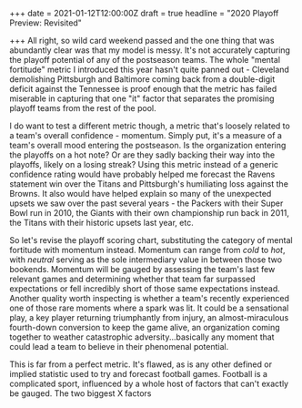 +++
date = 2021-01-12T12:00:00Z
draft = true
headline = "2020 Playoff Preview: Revisited"

+++
All right, so wild card weekend passed and the one thing that was abundantly clear was that my model is messy. It's not accurately capturing the playoff potential of any of the postseason teams. The whole "mental fortitude" metric I introduced this year hasn't quite panned out - Cleveland demolishing Pittsburgh and Baltimore coming back from a double-digit deficit against the Tennessee is proof enough that the metric has failed miserable in capturing that one "it" factor that separates the promising playoff teams from the rest of the pool.

I do want to test a different metric though, a metric that's loosely related to a team's overall confidence - momentum. Simply put, it's a measure of a team's overall mood entering the postseason. Is the organization entering the playoffs on a hot note? Or are they sadly backing their way into the playoffs, likely on a losing streak? Using this metric instead of a generic confidence rating would have probably helped me forecast the Ravens statement win over the Titans and Pittsburgh's humiliating loss against the Browns. It also would have helped explain so many of the unexpected upsets we saw over the past several years - the Packers with their Super Bowl run in 2010, the Giants with their own championship run back in 2011, the Titans with their historic upsets last year, etc.

So let's revise the playoff scoring chart, substituting the category of mental fortitude with momentum instead. Momentum can range from _cold_ to _hot_, with _neutral_ serving as the sole intermediary value in between those two bookends. Momentum will be gauged by assessing the team's last few relevant games and determining whether that team far surpassed expectations or fell incredibly short of those same expectations instead. Another quality worth inspecting is whether a team's recently experienced one of those rare moments where a spark was lit. It could be a sensational play, a key player returning triumphantly from injury, an almost-miraculous fourth-down conversion to keep the game alive, an organization coming together to weather catastrophic adversity...basically any moment that could lead a team to believe in their phenomenal potential.

This is far from a perfect metric. It's flawed, as is any other defined or implied statistic used to try and forecast football games. Football is a complicated sport, influenced by a whole host of factors that can't exactly be gauged. The two biggest X factors 